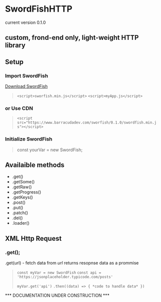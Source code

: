 # SwordFishHTTP
current version 0.1.0

## custom, frond-end only, light-weight HTTP library

## Setup

### Import SwordFish

[Download SwordFish](http://www.barracudadev.com)

> `<script>sworfish.min.js</script>`
> `<script>myApp.js</script>`

### or Use CDN

> `<script src="https://www.barracudadev.com/sworfish/0.1.0/swordfish.min.js"></script>`

### Initialize SwordFish

> const yourVar = new SwordFish;

## Availaible methods
* .get()
* .getSome()
* .getRaw()
* .getProgress()
* .getKeys()
* .post()
* .put()
* .patch()
* .del()
* .loader()

## XML Http Request

### .get();
 .get(url) - fetch data from *url* returns resopnse data as a prommise

> `const myVar = new SwordFish`
> `const api = 'https://jsonplaceholder.typicode.com/posts'`
>
> `myVar.get('api')`
> `.then((data) => { *code to handle data* })`
>

 *** DOCUMENTATION UNDER CONSTRUCTION ***
